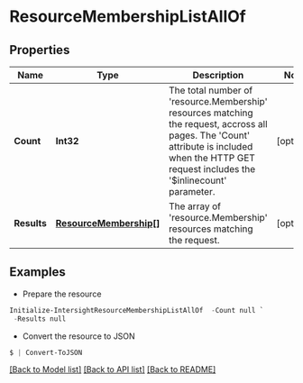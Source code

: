 # ResourceMembershipListAllOf
## Properties

Name | Type | Description | Notes
------------ | ------------- | ------------- | -------------
**Count** | **Int32** | The total number of &#39;resource.Membership&#39; resources matching the request, accross all pages. The &#39;Count&#39; attribute is included when the HTTP GET request includes the &#39;$inlinecount&#39; parameter. | [optional] 
**Results** | [**ResourceMembership[]**](ResourceMembership.md) | The array of &#39;resource.Membership&#39; resources matching the request. | [optional] 

## Examples

- Prepare the resource
```powershell
Initialize-IntersightResourceMembershipListAllOf  -Count null `
 -Results null
```

- Convert the resource to JSON
```powershell
$ | Convert-ToJSON
```

[[Back to Model list]](../README.md#documentation-for-models) [[Back to API list]](../README.md#documentation-for-api-endpoints) [[Back to README]](../README.md)

